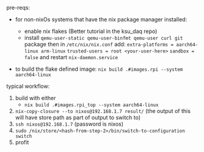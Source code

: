 pre-reqs:

- for non-nixOs systems that have the nix package manager installed:
    - enable nix flakes (Better tutorial in the ksu_daq repo)
    - install `qemu-user-static qemu-user-binfmt qemu-user curl git` package then in `/etc/nix/nix.conf` add: 
        `extra-platforms = aarch64-linux arm-linux` 
        `trusted-users = root <your-user-here>`
        `sandbox = false`
    and restart
        `nix-daemon.service`


- to build the flake defined image: `nix build .#images.rpi --system aarch64-linux`

typical workflow:

1. build with either
    - `nix build .#images.rpi_top --system aarch64-linux`
2. `nix-copy-closure --to nixos@192.168.1.7 result/` (the output of this will have store path as part of output to switch to)
3. `ssh nixos@192.168.1.7` (password is nixos)
4. `sudo /nix/store/<hash-from-step-2>/bin/switch-to-configuration switch`
5. profit
